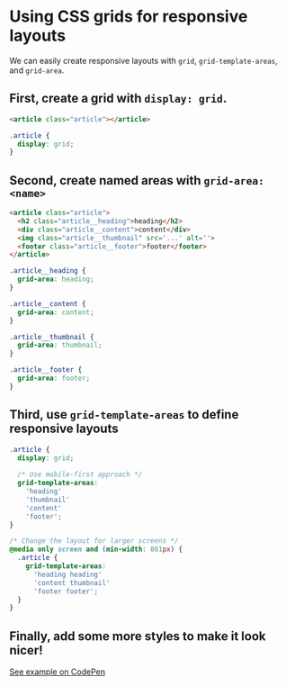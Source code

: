 # Using CSS grids for responsive layouts

We can easily create responsive layouts with `grid`, `grid-template-areas`, and `grid-area`.

## First, create a grid with `display: grid`.

```html
<article class="article"></article>
```

```css
.article {
  display: grid;
}
```

## Second, create named areas with `grid-area: <name>`

```html
<article class="article">
  <h2 class="article__heading">heading</h2>
  <div class="article__content">content</div>
  <img class="article__thumbnail" src='...' alt=''>
  <footer class="article__footer">footer</footer>
</article>
```

```css
.article__heading {
  grid-area: heading;
}

.article__content {
  grid-area: content;
}

.article__thumbnail {
  grid-area: thumbnail;
}

.article__footer {
  grid-area: footer;
}
```

## Third, use `grid-template-areas` to define responsive layouts

```css
.article {
  display: grid;
  
  /* Use mobile-first approach */
  grid-template-areas:
    'heading'
    'thumbnail'
    'content'
    'footer';
}

/* Change the layout for larger screens */
@media only screen and (min-width: 801px) {
  .article {
    grid-template-areas:
      'heading heading'
      'content thumbnail'
      'footer footer';
  }
}
```

## Finally, add some more styles to make it look nicer!

[See example on CodePen](https://codepen.io/mattscripted/pen/yLMeaMo)
